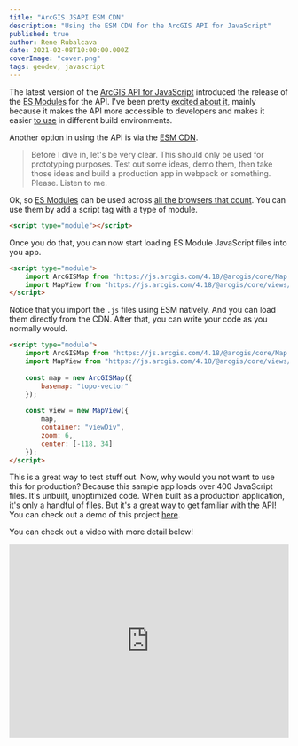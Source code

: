 ```yaml
---
title: "ArcGIS JSAPI ESM CDN"
description: "Using the ESM CDN for the ArcGIS API for JavaScript"
published: true
author: Rene Rubalcava
date: 2021-02-08T10:00:00.000Z
coverImage: "cover.png"
tags: geodev, javascript
---
```


The latest version of the [ArcGIS API for JavaScript](https://developers.arcgis.com/javascript/latest/) introduced the release of the [ES Modules](https://www.npmjs.com/package/@arcgis/core) for the API. I've been pretty [excited about it](https://odoe.net/blog/esm-for-arcgis-js-api), mainly because it makes the API more accessible to developers and makes it easier [to use](https://odoe.net/blog/create-react-app) in different build environments.

Another option in using the API is via the [ESM CDN](https://developers.arcgis.com/javascript/latest/install-and-set-up/#es-modules-via-cdn).

> Before I dive in, let's be very clear. This should only be used for prototyping purposes. Test out some ideas, demo them, then take those ideas and build a production app in webpack or something. Please. Listen to me.

Ok, so [ES Modules](https://developer.mozilla.org/en-US/docs/Web/JavaScript/Guide/Modules) can be used across [all the browsers that count](https://caniuse.com/es6-module). You can use them by add a script tag with a type of module.

```html
<script type="module"></script>
```

Once you do that, you can now start loading ES Module JavaScript files into you app.

```html
<script type="module">
    import ArcGISMap from "https://js.arcgis.com/4.18/@arcgis/core/Map.js";
    import MapView from "https://js.arcgis.com/4.18/@arcgis/core/views/MapView.js";
</script>
```

Notice that you import the `.js` files using ESM natively. And you can load them directly from the CDN. After that, you can write your code as you normally would.

```html
<script type="module">
    import ArcGISMap from "https://js.arcgis.com/4.18/@arcgis/core/Map.js";
    import MapView from "https://js.arcgis.com/4.18/@arcgis/core/views/MapView.js";
    
    const map = new ArcGISMap({
        basemap: "topo-vector"
    });
    
    const view = new MapView({
        map,
        container: "viewDiv",
        zoom: 6,
        center: [-118, 34]
    });
</script>
```

This is a great way to test stuff out. Now, why would you not want to use this for production? Because this sample app loads over 400 JavaScript files. It's unbuilt, unoptimized code. When built as a production application, it's only a handful of files. But it's a great way to get familiar with the API! You can check out a demo of this project [here](https://glitch.com/edit/#!/gregarious-proud-marshmallow).

You can check out a video with more detail below!

<iframe width="100%" height="350" src="https://www.youtube.com/embed/1cIG5MMUFs0" frameborder="0" allow="accelerometer; autoplay; clipboard-write; encrypted-media; gyroscope; picture-in-picture" allowfullscreen></iframe>
